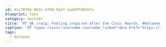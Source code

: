 ```yaml
---
id: 41c76f9e-963c-479d-9a57-1ade97d65bfa
blueprint: text
category: twitter
title: 'RT @k_craig: Feeling inspired after the Civic Awards. #Kelowna is lucky to have so many people dedicated to making our community a bette ...'
caption: 'RT <span class="username username_linked">@<a href="https://twitter.com/k_craig" title="Kevin Craig">k_craig</a></span>: Feeling inspired after the Civic Awards. <span class="hashtag hashtag_local">#<a href="http://tweettemp.darylchymko.ca/?tag=kelowna">Kelowna</a> is lucky to have so many people dedicated to making our community a bette ...'
tags:
  - Kelowna
---
```

